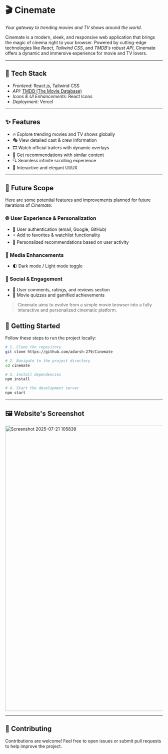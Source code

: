# 🎬 Cinemate

*Your gateway to trending movies and TV shows around the world.*

Cinemate is a modern, sleek, and responsive web application that brings the magic of cinema right to your browser. Powered by cutting-edge technologies like *React*, *Tailwind CSS*, and *TMDB's robust API*, Cinemate offers a dynamic and immersive experience for movie and TV lovers.

---

## 🧰 Tech Stack

- *Frontend:* React.js, Tailwind CSS
- *API:* [TMDB (The Movie Database)](https://www.themoviedb.org/documentation/api)
- *Icons & UI Enhancements:* React Icons
- *Deployment:* Vercel

---

## ✨ Features

- 🔥 Explore trending movies and TV shows globally
- 🎭 View detailed cast & crew information
- 🎞 Watch official trailers with dynamic overlays
- 🔁 Get recommendations with similar content
- 🔍 Seamless infinite scrolling experience
- 🧩 Interactive and elegant UI/UX

--- 

## 🔮 Future Scope

Here are some potential features and improvements planned for future iterations of *Cinemate*:

### 🌐 User Experience & Personalization
- 🔐 User authentication (email, Google, GitHub)
- ⭐ Add to favorites & watchlist functionality
- 👤 Personalized recommendations based on user activity

### 🎥 Media Enhancements
- 🌓 Dark mode / Light mode toggle

### 💬 Social & Engagement
- 💭 User comments, ratings, and reviews section
- 🧠 Movie quizzes and gamified achievements

> Cinemate aims to evolve from a simple movie browser into a fully interactive and personalized cinematic platform.

## 🚀 Getting Started

Follow these steps to run the project locally:

```bash
# 1. Clone the repository
git clone https://github.com/adarsh-279/Cinemate

# 2. Navigate to the project directory
cd cinemate

# 3. Install dependencies
npm install

# 4. Start the development server
npm start
```

---

## 🖼️ Website's Screenshot

<img width="1920" height="912" alt="Screenshot 2025-07-21 105839" src="https://github.com/user-attachments/assets/9d3f5135-540b-4034-894f-5ec9aae310fd" />

---

## 🤝 Contributing

Contributions are welcome! Feel free to open issues or submit pull requests to help improve the project.
